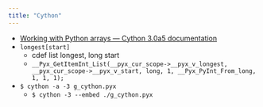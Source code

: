 ```yaml
---
title: "Cython"
---
```


- [Working with Python arrays — Cython 3.0a5 documentation](https://cython.readthedocs.io/en/latest/src/tutorial/array.html)
- `longest[start]`
    - cdef list longest, long start
    - `__Pyx_GetItemInt_List(__pyx_cur_scope->__pyx_v_longest, __pyx_cur_scope->__pyx_v_start, long, 1, __Pyx_PyInt_From_long, 1, 1, 1);`
- `$ cython -a -3 g_cython.pyx`
    - `$ cython -3 --embed ./g_cython.pyx`
